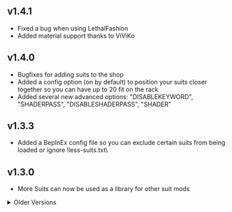 ## v1.4.1
- Fixed a bug when using LethalFashion
- Added material support thanks to ViViKo

## v1.4.0
- Bugfixes for adding suits to the shop
- Added a config option (on by default) to position your suits closer together so you can have up to 20 fit on the rack
- Added several new advanced options: "DISABLEKEYWORD", "SHADERPASS", "DISABLESHADERPASS", "SHADER"
	
## v1.3.3
- Added a BepInEx config file so you can exclude certain suits from being loaded or ignore !less-suits.txt\
	
## v1.3.0
- More Suits can now be used as a library for other suit mods

<details><summary>Older Versions</summary>

## v1.2.1
- Fixed suits being in a different order on the rack for each player

## v1.2.0 Suits in Rotating Shop
- Added support for adding suits to the store rotation

## v1.1.0 More suits!
- Added new suits by Graelyth and Curt
- Added support for advanced features (normal maps, emission, etc)

## v1.0.0 Release 😎
- Release

</details>